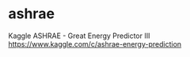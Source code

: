 # ashrae
Kaggle ASHRAE - Great Energy Predictor III https://www.kaggle.com/c/ashrae-energy-prediction
